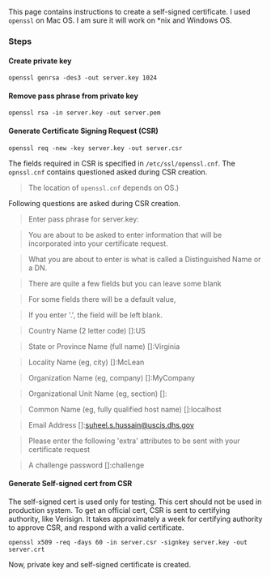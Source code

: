 This page contains instructions to create a self-signed certificate. I used `openssl` on Mac OS. I am sure it will work on *nix and Windows OS.

### Steps

#### Create private key

`openssl genrsa -des3 -out server.key 1024`

#### Remove pass phrase from private key

`openssl rsa -in server.key -out server.pem`

#### Generate Certificate Signing Request (CSR)

`openssl req -new -key server.key -out server.csr`

The fields required in CSR is specified in `/etc/ssl/openssl.cnf`. The `opnssl.cnf` contains questioned asked during CSR creation.

> The location of `openssl.cnf` depends on OS.)

Following questions are asked during CSR creation.
  
> Enter pass phrase for server.key:

> You are about to be asked to enter information that will be incorporated into your certificate request.

> What you are about to enter is what is called a Distinguished Name or a DN.

> There are quite a few fields but you can leave some blank

> For some fields there will be a default value,
  
> If you enter '.', the field will be left blank.

>    Country Name (2 letter code) []:US

>    State or Province Name (full name) []:Virginia

>    Locality Name (eg, city) []:McLean

>    Organization Name (eg, company) []:MyCompany

>    Organizational Unit Name (eg, section) []:

>    Common Name (eg, fully qualified host name) []:localhost

>    Email Address []:suheel.s.hussain@uscis.dhs.gov

>    Please enter the following 'extra' attributes to be sent with your certificate request

>    A challenge password []:challenge

#### Generate Self-signed cert from CSR

The self-signed cert is used only for testing. This cert should not be used in production system. To get an official cert, CSR is sent to certifying authority, like Verisign. It takes approximately a week for certifying authority to approve CSR, and respond with a valid certificate. 

`openssl x509 -req -days 60 -in server.csr -signkey server.key -out server.crt`

Now, private key and self-signed certificate is created.
